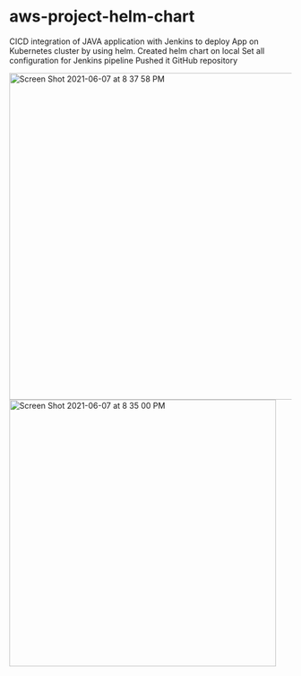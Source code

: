 # aws-project-helm-chart
CICD integration of JAVA application with Jenkins to deploy App on Kubernetes cluster by using helm.
Created helm chart on local Set all configuration for Jenkins pipeline Pushed it GitHub repository


<img width="583" alt="Screen Shot 2021-06-07 at 8 37 58 PM" src="https://user-images.githubusercontent.com/63836841/121104531-3fa78400-c7d0-11eb-848d-d3a02978bdbf.png">


<img width="476" alt="Screen Shot 2021-06-07 at 8 35 00 PM" src="https://user-images.githubusercontent.com/63836841/121104335-d6277580-c7cf-11eb-9d2f-0cb6f9627f86.png">
